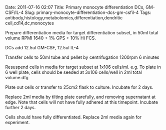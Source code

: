 Date: 2011-07-16 02:07
Title: Primary monocyte differentiation DCs, GM-CSF/IL-4
Slug: primary-monocyte-differentiation-dcs-gm-csfil-4
Tags: antibody,histology,metabolomics,differentiation,dendritic cell,cd14,dc,monocytes







Prepare differentiation media for target differentiation subset, in 50ml total volume RPMI 1640 + 1% GPS + 10% Hi FCS. 

DCs add 12.5ul GM-CSF, 12.5ul IL-4



Transfer cells to 50ml tube and pellet by centrifugation 1200rpm 6 minutes



Resuspend cells in media for target subset at 1x106 cells/ml. e.g. To plate in 6 well plate, cells should be seeded at 3x106 cells/well in 2ml total volume.dfg



Plate out cells or transfer to 25cm2 flask to culture. Incubate for 2 days.



Replace 2ml media by tilting plate carefully, and removing supernatant at edge. Note that cells will not have fully adhered at this timepoint. Incubate further 2 days.



Cells should have fully differentiated. Replace 2ml media again for experiment.




